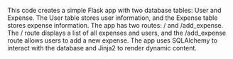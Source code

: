This code creates a simple Flask app with two database tables: User and Expense. The User table stores user information, and the Expense table stores expense information. The app has two routes: / and /add_expense. The / route displays a list of all expenses and users, and the /add_expense route allows users to add a new expense. The app uses SQLAlchemy to interact with the database and Jinja2 to render dynamic content.
